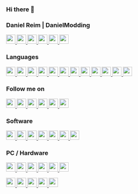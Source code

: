 ### Hi there 👋

### Daniel Reim | DanielModding

<p>
  <a href="https://Danielmodding.webflow.io" target="_blank">
    <img src="https://img.shields.io/badge/3d Artist-blue?style=for-the-badge&logo=appveyor" height=25>
    <img src="https://img.shields.io/badge/2d Artist-blue?style=for-the-badge&logo=appveyor" height=25>
    <img src="https://img.shields.io/badge/Programmer-blue?style=for-the-badge&logo=appveyor" height=25>
    <img src="https://img.shields.io/badge/Animator-blue?style=for-the-badge&logo=appveyor" height=25>
    <img src="https://img.shields.io/badge/Scripter-blue?style=for-the-badge&logo=appveyor" height=25>
    <img src="https://img.shields.io/badge/...-%23000.svg?&style=for-the-badge&logoColor=white" height=25>
  </a>
</p>

### Languages
<p>
  <a href="https://Danielmodding.webflow.io" target="_blank">
    <img src="https://img.shields.io/badge/C%23-%23fc6d26.svg?&style=for-the-badge&logo=csharp&logoColor=white" height=25>
    <img src="https://img.shields.io/badge/C++-%23fc6d26.svg?&style=for-the-badge&logo=cplusplus&logoColor=white" height=25>
    <img src="https://img.shields.io/badge/LUA-%23fc6d26.svg?&style=for-the-badge&logo=lua&logoColor=white" height=25>
    <img src="https://img.shields.io/badge/mel-%23fc6d26.svg?&style=for-the-badge&logo=mel&logoColor=white" height=25>
    <img src="https://img.shields.io/badge/SCL-%23fc6d26.svg?&style=for-the-badge&logo=SCL&logoColor=white" height=25>
    <img src="https://img.shields.io/badge/SQL-blue?style=for-the-badge&logo=appveyor" height=25>
    <img src="https://img.shields.io/badge/Python-blue?style=for-the-badge&logo=appveyor" height=25>
    <img src="https://img.shields.io/badge/Java-blue?style=for-the-badge&logo=appveyor" height=25>
    <img src="https://img.shields.io/badge/JavaScript-blue?style=for-the-badge&logo=appveyor" height=25>
    <img src="https://img.shields.io/badge/NodeJS-blue?style=for-the-badge&logo=appveyor" height=25>
    <img src="https://img.shields.io/badge/TypeScript-blue?style=for-the-badge&logo=appveyor" height=25>
    <img src="https://img.shields.io/badge/...-%23000.svg?&style=for-the-badge&logoColor=white" height=25>
  </a>
</p>

### Follow me on
<p>
  <a target="_blank" href="https://github.com/danielmodding" title="GitHub">
    <img src="https://img.shields.io/badge/github-%2312100E.svg?&style=for-the-badge&logo=github&logoColor=white" height=25>
  </a>
  <a target="_blank" href="https://www.linkedin.com/in/daniel-reim-38a5371a1/" title="LinkedIn">
    <img src="https://img.shields.io/badge/linkedin-%230077B5.svg?&style=for-the-badge&logo=linkedin&logoColor=white" height=25>
  </a>
  <a target="_blank" href="https://www.linkedin.com/in/daniel-reim-38a5371a1/" title="Instagram">
    <img src="https://img.shields.io/badge/Instagram-%2312100E.svg?&style=for-the-badge&logo=instagram&logoColor=white" height=25>
  </a>
  <a target="_blank" href="https://www.linkedin.com/in/daniel-reim-38a5371a1/" title="Twitter">
    <img src="https://img.shields.io/badge/Twitter-%2312100E.svg?&style=for-the-badge&logo=twitter&logoColor=white" height=25>
  </a>
  <a target="_blank" href="https://www.linkedin.com/in/daniel-reim-38a5371a1/" title="Stack Overflow">
    <img src="https://img.shields.io/badge/Stack Overflow-%2312100E.svg?&style=for-the-badge&logo=stackoverflow&logoColor=white" height=25>
  </a>
  <a target="_blank" href="https://www.linkedin.com/in/daniel-reim-38a5371a1/" title="...">
    <img src="https://img.shields.io/badge/...-%23000.svg?&style=for-the-badge&logoColor=white" height=25>
  </a>
</p>

### Software
<p>
  <a href="https://Danielmodding.webflow.io" target="_blank">
    <img src="https://img.shields.io/badge/Maya Autodesk 2022-blue?style=for-the-badge&logo=appveyor" height=25>
    <img src="https://img.shields.io/badge/Substancepainter-blue?style=for-the-badge&logo=appveyor" height=25>
    <img src="https://img.shields.io/badge/Photoshop-blue?style=for-the-badge&logo=appveyor" height=25>
    <img src="https://img.shields.io/badge/Visual Studio 2019-blue?style=for-the-badge&logo=appveyor" height=25>
    <img src="https://img.shields.io/badge/Marmoset Toolbag 4-blue?style=for-the-badge&logo=appveyor" height=25>
    <img src="https://img.shields.io/badge/Notepad++-blue?style=for-the-badge&logo=appveyor" height=25>
    <img src="https://img.shields.io/badge/...-%23000.svg?&style=for-the-badge&logoColor=white" height=25>
  </a>
</p>

### PC / Hardware
<p>
  <a href="https://Danielmodding.webflow.io" target="_blank">
    <img src="https://img.shields.io/badge/DELL XPS 17-blue?style=for-the-badge&logo=appveyor" height=25>
    <img src="https://img.shields.io/badge/Intel Core i9 11980HK 5GHz 8Cores-blue?style=for-the-badge&logo=appveyor" height=25>
    <img src="https://img.shields.io/badge/64GB DDR4 Ram [3200MHz]-blue?style=for-the-badge&logo=appveyor" height=25>
    <img src="https://img.shields.io/badge/2TB M.2 NVMe SSD-blue?style=for-the-badge&logo=appveyor" height=25>
    <img src="https://img.shields.io/badge/Nvidia 3060 6GB-blue?style=for-the-badge&logo=appveyor" height=25>
    <img src="https://img.shields.io/badge/...-%23000.svg?&style=for-the-badge&logoColor=white" height=25>
  </a>
</p>
<p>
  <a href="https://Danielmodding.webflow.io" target="_blank">
    <img src="https://img.shields.io/badge/Surface Pro 8-blue?style=for-the-badge&logo=appveyor" height=25>
    <img src="https://img.shields.io/badge/Intel Core i7-blue?style=for-the-badge&logo=appveyor" height=25>
    <img src="https://img.shields.io/badge/16GB DDR4 Ram-blue?style=for-the-badge&logo=appveyor" height=25>
    <img src="https://img.shields.io/badge/1TB M.2 NVMe SSD-blue?style=for-the-badge&logo=appveyor" height=25>
    <img src="https://img.shields.io/badge/...-%23000.svg?&style=for-the-badge&logoColor=white" height=25>
  </a>
</p>




